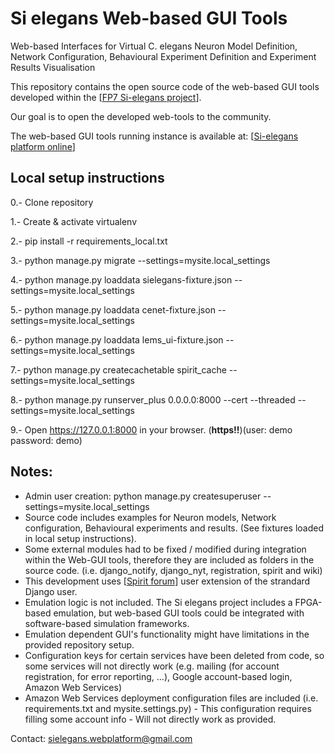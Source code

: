 # Si elegans Web-based GUI Tools
Web-based Interfaces for Virtual C. elegans Neuron Model Definition, Network Configuration, Behavioural Experiment Definition and Experiment Results Visualisation

This repository contains the open source code of the web-based GUI tools developed within the [[FP7 Si-elegans project](https://www.si-elegans.eu)]. 

Our goal is to open the developed web-tools to the community.

The web-based GUI tools running instance is available at: [[Si-elegans platform online](https://platform.si-elegans.eu)]

## Local setup instructions

0.- Clone repository

1.- Create & activate virtualenv 

2.- pip install -r requirements_local.txt

3.- python manage.py migrate --settings=mysite.local_settings

4.- python manage.py loaddata sielegans-fixture.json --settings=mysite.local_settings

5.- python manage.py loaddata cenet-fixture.json --settings=mysite.local_settings

6.- python manage.py loaddata lems_ui-fixture.json --settings=mysite.local_settings

7.- python manage.py createcachetable spirit_cache --settings=mysite.local_settings

8.- python manage.py runserver_plus 0.0.0.0:8000 --cert --threaded --settings=mysite.local_settings

9.- Open https://127.0.0.1:8000 in your browser. (**https!!**)(user: demo password: demo)

## Notes:
* Admin user creation: python manage.py createsuperuser --settings=mysite.local_settings
* Source code includes examples for Neuron models, Network configuration, Behavioural experiments and results. (See fixtures loaded in local setup instructions).
* Some external modules had to be fixed / modified during integration within the Web-GUI tools, therefore they are included as folders in the source code.  (i.e. django_notify, django_nyt, registration, spirit and wiki)
* This development uses [[Spirit forum](http://spirit-project.com/)] user extension of the strandard Django user. 
* Emulation logic is not included. The Si elegans project includes a  FPGA-based emulation, but web-based GUI tools could be integrated with software-based simulation frameworks.  
* Emulation dependent GUI's functionality might have limitations in the provided repository setup.
* Configuration keys for certain services have been deleted from code, so some services will not directly work (e.g. mailing (for account registration, for error reporting, ...), Google account-based login, Amazon Web Services)
* Amazon Web Services deployment configuration files are included (i.e. requirements.txt and mysite.settings.py) - This configuration requires filling some account info - Will not directly work as provided.


Contact: sielegans.webplatform@gmail.com


   
